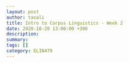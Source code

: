 ```yaml
---
layout: post
author: tasali
title: Intro to Corpus Linguistics - Week 2
date: 2020-10-20 13:00:00 +300
description: 
summary: 
tags: []
category: ELIN479
---
```


